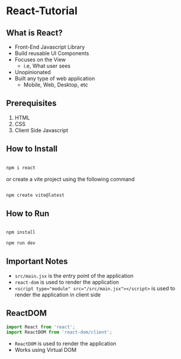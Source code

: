 # React-Tutorial

## What is React?

- Front-End Javascript Library
- Build reusable UI Components
- Focuses on the View
  - i.e, What user sees
- Unopinionated
- Built any type of web application
  - Mobile, Web, Desktop, etc


## Prerequisites

1. HTML
2. CSS
3. Client Side Javascript

## How to Install

```bash

npm i react

```

or create a vite project using the following command

```bash

npm create vite@latest

```

## How to Run

```bash

npm install

npm run dev

```

## Important Notes

- `src/main.jsx` is the entry point of the application
- `react-dom` is used to render the application
- `<script type="module" src="/src/main.jsx"></script>` is used to render the application in client side


## ReactDOM 

```js
import React from 'react';
import ReactDOM from 'react-dom/client';
```

- `ReactDOM` is used to render the application
- Works using Virtual DOM